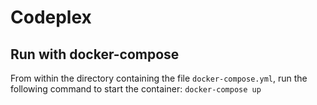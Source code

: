 # Codeplex

## Run with docker-compose
From within the directory containing the file `docker-compose.yml`, run the following command to start the container:
`docker-compose up`
